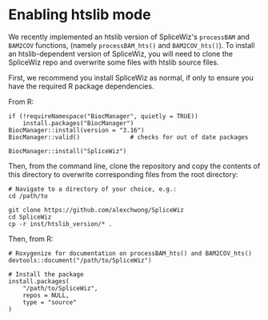 # Enabling htslib mode

We recently implemented an htslib version of SpliceWiz's `processBAM` and
`BAM2COV` functions, (namely `processBAM_hts()` and `BAM2COV_hts()`). To
install an htslib-dependent version of SpliceWiz, you will need to clone
the SpliceWiz repo and overwrite some files with htslib source files. 

First, we recommend you install SpliceWiz as normal,
if only to ensure you have the required R package dependencies.

From R:

```
if (!requireNamespace("BiocManager", quietly = TRUE))
    install.packages("BiocManager")
BiocManager::install(version = "3.16")
BiocManager::valid()              # checks for out of date packages

BiocManager::install("SpliceWiz")
```

Then, from the command line, clone the repository and copy the contents of this
directory to overwrite corresponding files from the root directory:

```
# Navigate to a directory of your choice, e.g.:
cd /path/to

git clone https://github.com/alexchwong/SpliceWiz
cd SpliceWiz
cp -r inst/htslib_version/* .
```

Then, from R:

```
# Roxygenize for documentation on processBAM_hts() and BAM2COV_hts()
devtools::document("/path/to/SpliceWiz")

# Install the package
install.packages(
    "/path/to/SpliceWiz", 
    repos = NULL, 
    type = "source"
)
```